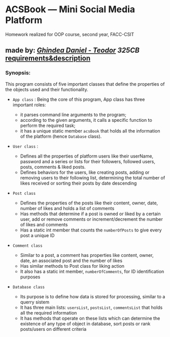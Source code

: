# ACSBook — Mini Social Media Platform
Homework realized for OOP course, second year, FACC-CSIT

made by: _[Ghindea Daniel - Teodor](https://github.com/Ghindea) 325CB_
[requirements](./Tema1-2023.pdf)[&description](./Tema1-DocumentațieComenzi-2023.pdf)
---

### Synopsis:

This program consists of five important classes that define the properties of the objects used and their functionality. 
- `App class` : Being the core of this program, App class has three important roles:
  
  - it parses command line arguments to the program;
  - according to the given arguments, it calls a specific function to perform the required task;
  - it has a unique static member `acsBook` that holds all the information of the platform (hence `Database` class). 
- `User class` : 
  - Defines all the properties of platform users like their userName, password and a series or lists for their followers, followed users, posts, comments & liked posts.
  - Defines behaviors for the users, like creating posts, adding or removing users to their following list, determining the total number of likes received or sorting their posts by date descending
- `Post class`

  - Defines the properties of the posts like their content, owner, date, number of likes and holds a list of comments
  - Has methods that determine if a post is owned or liked by a certain user, add or remove comments or increment/decrement the number of likes and comments  
  - Has a static int member that counts the `numberOfPosts` to give every post a unique ID
- `Comment class`

    - Similar to a post, a comment has properties like content, owner, date, an associated post and the number of likes
    - Has similar methods to Post class for liking action
    - It also has a static int member, `numberOfComments`, for ID identification purposes
- `Database class`

    - Its purpose is to define how data is stored for processing, similar to a querry sistem 
    - It has three main lists: `usersList`, `postsList`, `commentsList` that holds all the required information
    - It has methods that operate on these lists which can determine the existence of any type of object in database, sort posts or rank posts/users on different criteria 
